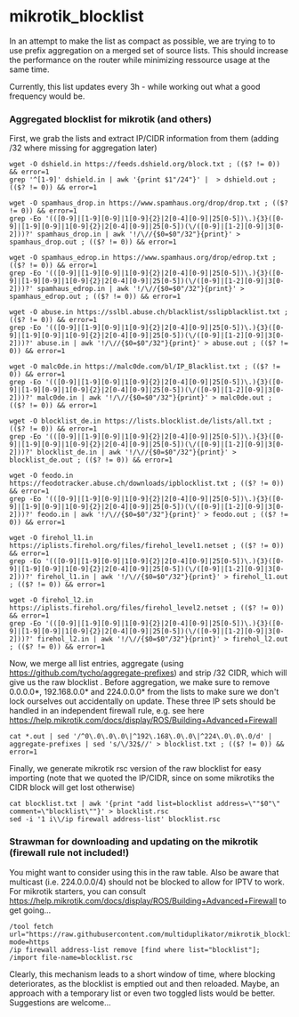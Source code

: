 # mikrotik_blocklist
In an attempt to make the list as compact as possible, we are trying to to use prefix aggregation on a merged set of source lists.
This should increase the performance on the router while minimizing ressource usage at the same time.

Currently, this list updates every 3h - while working out what a good frequency would be.

### Aggregated blocklist for mikrotik (and others)

First, we grab the lists and extract IP/CIDR information from them (adding /32 where missing for aggregation later)

```
wget -O dshield.in https://feeds.dshield.org/block.txt ; (($? != 0)) && error=1
grep '^[1-9]' dshield.in | awk '{print $1"/24"}' |  > dshield.out ; (($? != 0)) && error=1

wget -O spamhaus_drop.in https://www.spamhaus.org/drop/drop.txt ; (($? != 0)) && error=1
grep -Eo '(([0-9]|[1-9][0-9]|1[0-9]{2}|2[0-4][0-9]|25[0-5])\.){3}([0-9]|[1-9][0-9]|1[0-9]{2}|2[0-4][0-9]|25[0-5])(\/([0-9]|[1-2][0-9]|3[0-2]))?' spamhaus_drop.in | awk '!/\//{$0=$0"/32"}{print}' > spamhaus_drop.out ; (($? != 0)) && error=1

wget -O spamhaus_edrop.in https://www.spamhaus.org/drop/edrop.txt ; (($? != 0)) && error=1
grep -Eo '(([0-9]|[1-9][0-9]|1[0-9]{2}|2[0-4][0-9]|25[0-5])\.){3}([0-9]|[1-9][0-9]|1[0-9]{2}|2[0-4][0-9]|25[0-5])(\/([0-9]|[1-2][0-9]|3[0-2]))?' spamhaus_edrop.in | awk '!/\//{$0=$0"/32"}{print}' > spamhaus_edrop.out ; (($? != 0)) && error=1

wget -O abuse.in https://sslbl.abuse.ch/blacklist/sslipblacklist.txt ; (($? != 0)) && error=1
grep -Eo '(([0-9]|[1-9][0-9]|1[0-9]{2}|2[0-4][0-9]|25[0-5])\.){3}([0-9]|[1-9][0-9]|1[0-9]{2}|2[0-4][0-9]|25[0-5])(\/([0-9]|[1-2][0-9]|3[0-2]))?' abuse.in | awk '!/\//{$0=$0"/32"}{print}' > abuse.out ; (($? != 0)) && error=1

wget -O malc0de.in https://malc0de.com/bl/IP_Blacklist.txt ; (($? != 0)) && error=1
grep -Eo '(([0-9]|[1-9][0-9]|1[0-9]{2}|2[0-4][0-9]|25[0-5])\.){3}([0-9]|[1-9][0-9]|1[0-9]{2}|2[0-4][0-9]|25[0-5])(\/([0-9]|[1-2][0-9]|3[0-2]))?' malc0de.in | awk '!/\//{$0=$0"/32"}{print}' > malc0de.out ; (($? != 0)) && error=1

wget -O blocklist_de.in https://lists.blocklist.de/lists/all.txt ; (($? != 0)) && error=1
grep -Eo '(([0-9]|[1-9][0-9]|1[0-9]{2}|2[0-4][0-9]|25[0-5])\.){3}([0-9]|[1-9][0-9]|1[0-9]{2}|2[0-4][0-9]|25[0-5])(\/([0-9]|[1-2][0-9]|3[0-2]))?' blocklist_de.in | awk '!/\//{$0=$0"/32"}{print}' > blocklist_de.out ; (($? != 0)) && error=1

wget -O feodo.in https://feodotracker.abuse.ch/downloads/ipblocklist.txt ; (($? != 0)) && error=1
grep -Eo '(([0-9]|[1-9][0-9]|1[0-9]{2}|2[0-4][0-9]|25[0-5])\.){3}([0-9]|[1-9][0-9]|1[0-9]{2}|2[0-4][0-9]|25[0-5])(\/([0-9]|[1-2][0-9]|3[0-2]))?' feodo.in | awk '!/\//{$0=$0"/32"}{print}' > feodo.out ; (($? != 0)) && error=1

wget -O firehol_l1.in https://iplists.firehol.org/files/firehol_level1.netset ; (($? != 0)) && error=1
grep -Eo '(([0-9]|[1-9][0-9]|1[0-9]{2}|2[0-4][0-9]|25[0-5])\.){3}([0-9]|[1-9][0-9]|1[0-9]{2}|2[0-4][0-9]|25[0-5])(\/([0-9]|[1-2][0-9]|3[0-2]))?' firehol_l1.in | awk '!/\//{$0=$0"/32"}{print}' > firehol_l1.out ; (($? != 0)) && error=1

wget -O firehol_l2.in https://iplists.firehol.org/files/firehol_level2.netset ; (($? != 0)) && error=1
grep -Eo '(([0-9]|[1-9][0-9]|1[0-9]{2}|2[0-4][0-9]|25[0-5])\.){3}([0-9]|[1-9][0-9]|1[0-9]{2}|2[0-4][0-9]|25[0-5])(\/([0-9]|[1-2][0-9]|3[0-2]))?' firehol_l2.in | awk '!/\//{$0=$0"/32"}{print}' > firehol_l2.out ; (($? != 0)) && error=1
```

Now, we merge all list entries, aggregate (using https://github.com/tycho/aggregate-prefixes) and strip /32 CIDR, which will give us the raw blocklist .
Before aggregation, we make sure to remove 0.0.0.0*, 192.168.0.0* and 224.0.0.0* from the lists to make sure we don't lock ourselves out accidentally on update.
These three IP sets should be handled in an independent firewall rule, e.g. see here https://help.mikrotik.com/docs/display/ROS/Building+Advanced+Firewall 

```
cat *.out | sed '/^0\.0\.0\.0\|^192\.168\.0\.0\|^224\.0\.0\.0/d' | aggregate-prefixes | sed 's/\/32$//' > blocklist.txt ; (($? != 0)) && error=1
```

Finally, we generate mikrotik rsc version of the raw blocklist for easy importing (note that we quoted the IP/CIDR, since on some mikrotiks the CIDR block will get lost otherwise)

```
cat blocklist.txt | awk '{print "add list=blocklist address=\""$0"\" comment=\"blocklist\""}' > blocklist.rsc
sed -i '1 i\\/ip firewall address-list' blocklist.rsc
```

### Strawman for downloading and updating on the mikrotik (firewall rule not included!)
You might want to consider using this in the raw table. Also be aware that multicast (i.e. 224.0.0.0/4) should not be blocked to allow for IPTV to work.
For mikrotik starters, you can consult https://help.mikrotik.com/docs/display/ROS/Building+Advanced+Firewall to get going...

```
/tool fetch url="https://raw.githubusercontent.com/multiduplikator/mikrotik_blocklist/main/blocklist.rsc" mode=https
/ip firewall address-list remove [find where list="blocklist"]; /import file-name=blocklist.rsc
```

Clearly, this mechanism leads to a short window of time, where blocking deteriorates, as the blocklist is emptied out and then reloaded.
Maybe, an approach with a temporary list or even two toggled lists would be better. Suggestions are welcome...
